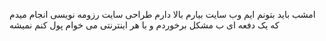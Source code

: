 امشب باید بتونم ایم وب سایت بیارم بالا
دارم طراحی سایت رزومه نویسی انجام میدم که یک دفعه ای ب مشکل برخوردم و با هر اینترنتی می خوام پول کنم نمیشه 
